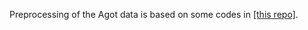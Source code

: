 Preprocessing of the Agot data is based on some codes in [[this repo]](https://github.com/akshat57/Spatio-Temporal-Action-Recognition).
